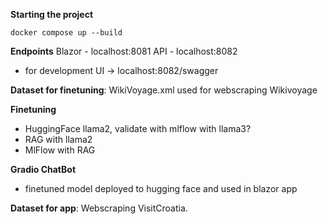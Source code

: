 **Starting the project**
```
docker compose up --build
```
**Endpoints**
Blazor - localhost:8081
API - localhost:8082
- for development UI -> localhost:8082/swagger

**Dataset for finetuning**:
WikiVoyage.xml used for webscraping Wikivoyage

**Finetuning**
- HuggingFace llama2, validate with mlflow with llama3?
- RAG with llama2
- MlFlow with RAG

**Gradio ChatBot**
- finetuned model deployed to hugging face and used in blazor app


**Dataset for app**:
Webscraping VisitCroatia.